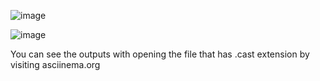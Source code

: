 ![image](https://user-images.githubusercontent.com/51965140/106361004-a00f4c00-632c-11eb-8c82-650e46c126ad.png)

![image](https://user-images.githubusercontent.com/51965140/106361020-b3bab280-632c-11eb-9f54-cf12d7446ee1.png)

You can see the outputs with opening the file that has .cast extension by visiting asciinema.org
